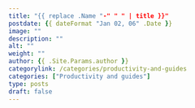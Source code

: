 ```yaml
---
title: "{{ replace .Name "-" " " | title }}"
postdate: {{ dateFormat "Jan 02, 06" .Date }}
image: ""
description: ""
alt: ""
weight: ""
author: {{ .Site.Params.author }}
categorylink: /categories/productivity-and-guides
categories: ["Productivity and guides"]
type: posts
draft: false
---
```

